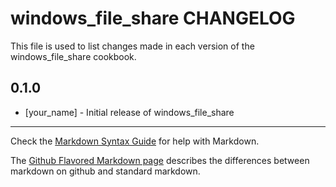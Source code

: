 windows_file_share CHANGELOG
============================

This file is used to list changes made in each version of the windows_file_share cookbook.

0.1.0
-----
- [your_name] - Initial release of windows_file_share

- - -
Check the [Markdown Syntax Guide](http://daringfireball.net/projects/markdown/syntax) for help with Markdown.

The [Github Flavored Markdown page](http://github.github.com/github-flavored-markdown/) describes the differences between markdown on github and standard markdown.
